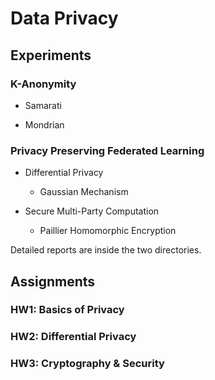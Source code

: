# Data Privacy

## Experiments

### K-Anonymity

- Samarati

- Mondrian

### Privacy Preserving Federated Learning

- Differential Privacy

  - Gaussian Mechanism

- Secure Multi-Party Computation

  - Paillier Homomorphic Encryption

Detailed reports are inside the two directories.

## Assignments

### HW1: Basics of Privacy

### HW2: Differential Privacy

### HW3: Cryptography & Security
